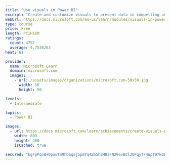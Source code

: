 ```yaml
---
title: "Use visuals in Power BI"
excerpt: "Create and customize visuals to present data in compelling and insightful ways."
webUrl: https://docs.microsoft.com/en-us/learn/modules/visuals-in-power-bi/
type: course
price: Free
length: PT1H16M
ratings:
  count: 4757
  average: 4.7536263
heat: 61

provider:
  name: Microsoft Learn
  domain: microsoft.com
  images:
    - url: /assets/images/organizations/microsoft.com-50x50.jpg
      width: 50
      height: 50

levels:
  - Intermediate

topics:
  - Power BI

images:
  - url: https://docs.microsoft.com/learn/achievements/create-visuals-power-bi-desktop-social.png
    width: 800
    height: 400
    isCached: true

secured: "kgFpPq58+0puwTm9hDSqaj5pmYq4Zo5hBH8zFN29ovBClJQFqyTF4upT97kOBw4dleVrYOKGJgqcoMaKANuPHV7rF+biXRoPCOLCf445yXbJNYQivSR/l38LuOsQ2+lwB0RonXJQs21QB2S8BjHtnAhTKTlCgjOzEobhJud0ffzqYu3MPKVdrf/kz5vwQR4+3jA9e8qBo+q5ojAQMyOGqmI/sRV61e9jXXa0KfNmxYW+484PHWryE4r7ptgQpLMEQPcU9kB/TGQxrDs7jWWZTjk01TjWm7s/ekWOM9Jmy+JFVXNnM8xtUfSGOzstW/AVegB/EYJNR5ANMy8J2yd9D+n2pskzTahaEMgCBkgQ8x0jN1z3mUNBfiQWsGl/8xGQHVUfq0UJrIr07RXrrCxJS9w2/MdbXneZPycMWOuGizI=;O6UjJb3z26/P48f7IsuWdQ=="
---
```


